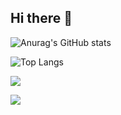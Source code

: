 ## Hi there 👋

![Anurag's GitHub stats](https://github-readme-stats.vercel.app/api?username=dbstjdqls14&show_icons=true&theme=radical)

![Top Langs](https://github-readme-stats.vercel.app/api/top-langs/?username=dbstjdqls14)

<a href="https://rowan-swift-32e.notion.site/7ac8e979844246479adf12af7c49476e?pvs=4" target="_blank"><img src="https://img.shields.io/badge/뱃지레이블-배경색?style=flat-square&logo=appveyor&logo=로고&logoColor=00FF00"/></a>

<img src="https://img.shields.io/badge/Python-3776AB?style=flat&logo=Python&logoColor=white"/>
